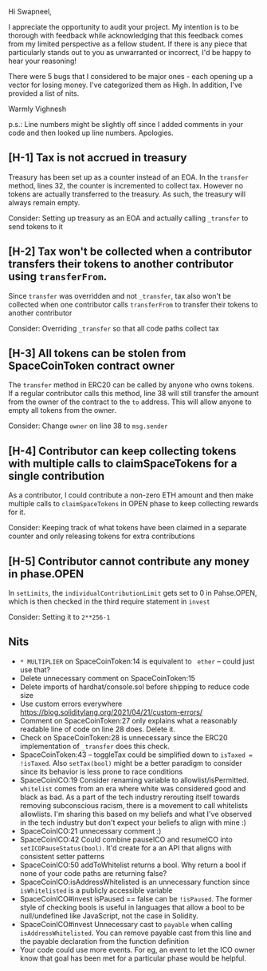 Hi Swapneel,

I appreciate the opportunity to audit your project. My intention is to be thorough with feedback while acknowledging that this feedback comes
from my limited perspective as a fellow student. If there is any piece that particularly stands out to you as unwarranted or incorrect, I'd be
happy to hear your reasoning!

There were 5 bugs that I considered to be major ones - each opening up a vector for losing money. I've categorized them as High. In addition, I've provided a list of nits.

Warmly
Vighnesh

p.s.: Line numbers might be slightly off since I added comments in your code and then looked up line numbers. Apologies.


## **[H-1]** Tax is not accrued in treasury
Treasury has been set up as a counter instead of an EOA. In the `transfer` method, lines 32, the counter is incremented to collect tax. However no tokens are actually transferred to the treasury. As such, the treasury will always remain empty.


Consider: Setting up treasury as an EOA and actually calling `_transfer` to send tokens to it

## **[H-2]** Tax won't be collected when a contributor transfers their tokens to another contributor using `transferFrom`.
Since `transfer` was overridden and not `_transfer`, tax also won't be collected when one contributor calls `transferFrom` to transfer their tokens to another contributor

Consider: Overriding `_transfer` so that all code paths collect tax

## **[H-3]** All tokens can be stolen from SpaceCoinToken contract owner
The `transfer` method in ERC20 can be called by anyone who owns tokens. If a regular contributor calls this method, line 38 will still transfer the amount from the owner of the contract to the `to` address. This will allow anyone to empty all tokens from the owner.

Consider: Change `owner` on line 38 to `msg.sender`

## **[H-4]** Contributor can keep collecting tokens with multiple calls to claimSpaceTokens for a single contribution
As a contributor, I could contribute a non-zero ETH amount and then make multiple calls to `claimSpaceTokens` in OPEN phase to keep collecting rewards for it.

Consider: Keeping track of what tokens have been claimed in a separate counter and only releasing tokens for extra contributions

## **[H-5]** Contributor cannot contribute any money in phase.OPEN
In `setLimits`, the `individualContributionLimit` gets set to 0 in Pahse.OPEN, which is then checked in the third require statement in `invest`

Consider: Setting it to `2**256-1`

## Nits

- `* MULTIPLIER` on SpaceCoinToken:14 is equivalent to ` ether` – could just use that?
- Delete unnecessary comment on SpaceCoinToken:15
- Delete imports of hardhat/console.sol before shipping to reduce code size
- Use custom errors everywhere https://blog.soliditylang.org/2021/04/21/custom-errors/
- Comment on SpaceCoinToken:27 only explains what a reasonably readable line of code on line 28 does. Delete it.
- Check on SpaceCoinToken:28 is unnecessary since the ERC20 implementation of `_transfer` does this check. 
- SpaceCoinToken:43 – toggleTax could be simplified down to `isTaxed = !isTaxed`. Also `setTax(bool)` might be a better paradigm to consider since its behavior is less prone to race conditions
- SpaceCoinICO:19 Consider renaming variable to allowlist/isPermitted. `whitelist` comes from an era where white was considered good and black as bad. As a part of the tech industry rerouting itself towards removing subconscious racism, there is a movement to call whitelists allowlists. I'm sharing this based on my beliefs and what I've observed in the tech industry but don't expect your beliefs to align with mine :)
- SpaceCoinICO:21 unnecessary comment :)
- SpaceCoinICO:42 Could combine pauseICO and resumeICO into `setICOPauseStatus(bool)`. It'd create for a an API that aligns with consistent setter patterns
- SpaceCoinICO:50 addToWhitelist returns a bool. Why return a bool if none of your code paths are returning false?
- SpaceCoinICO:isAddressWhitelisted is an unnecessary function since `isWhitelisted` is a publicly accessible variable
- SpaceCoinICO#invest isPaused == false can be `!isPaused`. The former style of checking bools is useful in languages that allow a bool to be null/undefined like JavaScript, not the case in Solidity.
- SpaceCoinICO#invest Unnecessary cast to `payable` when calling `isAddressWhitelisted`. You can remove payable cast from this line and the payable declaration from the function definition
- Your code could use more events. For eg, an event to let the ICO owner know that goal has been met for a particular phase would be helpful.
